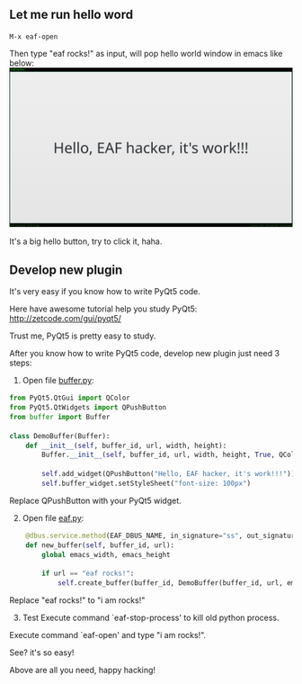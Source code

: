 ## Let me run hello word
```
M-x eaf-open
```

Then type "eaf rocks!" as input, will pop hello world window in emacs like below:
![img](./screenshot/hello_world.png)

It's a big hello button, try to click it, haha.

## Develop new plugin
It's very easy if you know how to write PyQt5 code.

Here have awesome tutorial help you study PyQt5: http://zetcode.com/gui/pyqt5/

Trust me, PyQt5 is pretty easy to study.

After you know how to write PyQt5 code, develop new plugin just need 3 steps:

1. Open file [buffer.py](app/demo/buffer.py):
```Python
from PyQt5.QtGui import QColor
from PyQt5.QtWidgets import QPushButton
from buffer import Buffer

class DemoBuffer(Buffer):
    def __init__(self, buffer_id, url, width, height):
        Buffer.__init__(self, buffer_id, url, width, height, True, QColor(0, 0, 0, 255))

        self.add_widget(QPushButton("Hello, EAF hacker, it's work!!!"))
        self.buffer_widget.setStyleSheet("font-size: 100px")
```

Replace QPushButton with your PyQt5 widget.

2. Open file [eaf.py](core/eaf.py):
```Python
    @dbus.service.method(EAF_DBUS_NAME, in_signature="ss", out_signature="s")
    def new_buffer(self, buffer_id, url):
        global emacs_width, emacs_height

        if url == "eaf rocks!":
            self.create_buffer(buffer_id, DemoBuffer(buffer_id, url, emacs_width, emacs_height))
```

Replace "eaf rocks!" to "i am rocks!"

3. Test
Execute command `eaf-stop-process' to kill old python process.

Execute command `eaf-open' and type "i am rocks!".

See? it's so easy!

Above are all you need, happy hacking!
